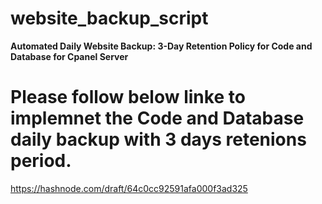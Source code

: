 # website_backup_script
**Automated Daily Website Backup: 3-Day Retention Policy for Code and Database for Cpanel Server**

# Please follow below linke to implemnet the Code and Database daily backup with 3 days retenions period.
https://hashnode.com/draft/64c0cc92591afa000f3ad325
